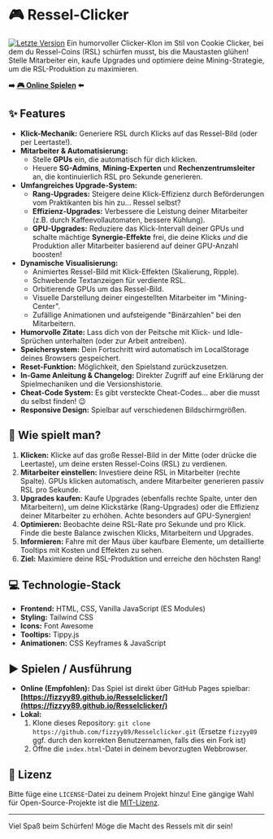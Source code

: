 # 🎮 Ressel-Clicker

[![Letzte Version](https://img.shields.io/badge/Version-0.2.2-blueviolet)](tutorial.html#changelog) Ein humorvoller Clicker-Klon im Stil von Cookie Clicker, bei dem du Ressel-Coins (RSL) schürfen musst, bis die Maustasten glühen! Stelle Mitarbeiter ein, kaufe Upgrades und optimiere deine Mining-Strategie, um die RSL-Produktion zu maximieren.

**➡️ [🎮 Online Spielen](https://fizzyy89.github.io/Resselclicker/) ⬅️**

## ✨ Features

* **Klick-Mechanik:** Generiere RSL durch Klicks auf das Ressel-Bild (oder per Leertaste!).
* **Mitarbeiter & Automatisierung:**
    * Stelle **GPUs** ein, die automatisch für dich klicken.
    * Heuere **SG-Admins**, **Mining-Experten** und **Rechenzentrumsleiter** an, die kontinuierlich RSL pro Sekunde generieren.
* **Umfangreiches Upgrade-System:**
    * **Rang-Upgrades:** Steigere deine Klick-Effizienz durch Beförderungen vom Praktikanten bis hin zu... Ressel selbst?
    * **Effizienz-Upgrades:** Verbessere die Leistung deiner Mitarbeiter (z.B. durch Kaffeevollautomaten, bessere Kühlung).
    * **GPU-Upgrades:** Reduziere das Klick-Intervall deiner GPUs und schalte mächtige **Synergie-Effekte** frei, die deine Klicks *und* die Produktion aller Mitarbeiter basierend auf deiner GPU-Anzahl boosten!
* **Dynamische Visualisierung:**
    * Animiertes Ressel-Bild mit Klick-Effekten (Skalierung, Ripple).
    * Schwebende Textanzeigen für verdiente RSL.
    * Orbitierende GPUs um das Ressel-Bild.
    * Visuelle Darstellung deiner eingestellten Mitarbeiter im "Mining-Center".
    * Zufällige Animationen und aufsteigende "Binärzahlen" bei den Mitarbeitern.
* **Humorvolle Zitate:** Lass dich von der Peitsche mit Klick- und Idle-Sprüchen unterhalten (oder zur Arbeit antreiben).
* **Speichersystem:** Dein Fortschritt wird automatisch im LocalStorage deines Browsers gespeichert.
* **Reset-Funktion:** Möglichkeit, den Spielstand zurückzusetzen.
* **In-Game Anleitung & Changelog:** Direkter Zugriff auf eine Erklärung der Spielmechaniken und die Versionshistorie.
* **Cheat-Code System:** Es gibt versteckte Cheat-Codes... aber die musst du selbst finden! 😉
* **Responsive Design:** Spielbar auf verschiedenen Bildschirmgrößen.

## 🚀 Wie spielt man?

1.  **Klicken:** Klicke auf das große Ressel-Bild in der Mitte (oder drücke die Leertaste), um deine ersten Ressel-Coins (RSL) zu verdienen.
2.  **Mitarbeiter einstellen:** Investiere deine RSL in Mitarbeiter (rechte Spalte). GPUs klicken automatisch, andere Mitarbeiter generieren passiv RSL pro Sekunde.
3.  **Upgrades kaufen:** Kaufe Upgrades (ebenfalls rechte Spalte, unter den Mitarbeitern), um deine Klickstärke (Rang-Upgrades) oder die Effizienz deiner Mitarbeiter zu erhöhen. Achte besonders auf GPU-Synergien!
4.  **Optimieren:** Beobachte deine RSL-Rate pro Sekunde und pro Klick. Finde die beste Balance zwischen Klicks, Mitarbeitern und Upgrades.
5.  **Informieren:** Fahre mit der Maus über kaufbare Elemente, um detaillierte Tooltips mit Kosten und Effekten zu sehen.
6.  **Ziel:** Maximiere deine RSL-Produktion und erreiche den höchsten Rang!

## 💻 Technologie-Stack

* **Frontend:** HTML, CSS, Vanilla JavaScript (ES Modules)
* **Styling:** Tailwind CSS
* **Icons:** Font Awesome
* **Tooltips:** Tippy.js
* **Animationen:** CSS Keyframes & JavaScript

## ▶️ Spielen / Ausführung

* **Online (Empfohlen):** Das Spiel ist direkt über GitHub Pages spielbar: **[https://fizzyy89.github.io/Resselclicker/](https://fizzyy89.github.io/Resselclicker/)**
* **Lokal:**
    1.  Klone dieses Repository: `git clone https://github.com/fizzyy89/Resselclicker.git` (Ersetze `fizzyy89` ggf. durch den korrekten Benutzernamen, falls dies ein Fork ist)
    2.  Öffne die `index.html`-Datei in deinem bevorzugten Webbrowser.

## 📜 Lizenz

Bitte füge eine `LICENSE`-Datei zu deinem Projekt hinzu! Eine gängige Wahl für Open-Source-Projekte ist die [MIT-Lizenz](https://opensource.org/licenses/MIT).

---

Viel Spaß beim Schürfen! Möge die Macht des Ressels mit dir sein!
